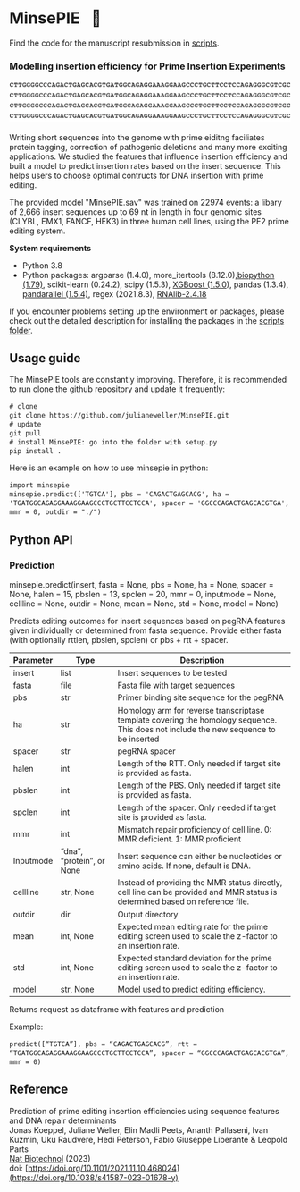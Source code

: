 # MinsePIE  &nbsp; :pie:
Find the code for the manuscript resubmission in [scripts](https://github.com/julianeweller/MinsePIE/blob/main/scripts/modelling.py).

### Modelling insertion efficiency for Prime Insertion Experiments

![Alt Text](img/minsepie_animation.gif)
</br></br>
Writing short sequences into the genome with prime eiditng  faciliates protein tagging, correction of pathogenic deletions and many more exciting applications. We studied the features that influence insertion efficiency and built a model to predict insertion rates based on the insert sequence. This helps users to choose optimal contructs for DNA insertion with prime editing. 

The provided model "MinsePIE.sav" was trained on 22974 events: a libary of 2,666 insert sequences up to 69 nt in length in four genomic sites (CLYBL, EMX1, FANCF, HEK3) in three human cell lines, using the PE2 prime editing system.

**System requirements**

- Python 3.8
- Python packages: argparse (1.4.0), more_itertools (8.12.0),[biopython (1.79)](https://biopython.org/wiki/Download), scikit-learn (0.24.2), scipy (1.5.3), [XGBoost (1.5.0)](https://xgboost.readthedocs.io/en/latest/install.html), pandas (1.3.4), [pandarallel (1.5.4)](https://github.com/nalepae/pandarallel), regex (2021.8.3), [RNAlib-2.4.18](https://www.tbi.univie.ac.at/RNA/ViennaRNA/doc/html/examples_python.html)


If you encounter problems setting up the environment or packages, please check out the detailed description for installing the packages in the [scripts folder](https://github.com/julianeweller/MinsePIE/tree/main/scripts).

## Usage guide

The MinsePIE tools are constantly improving. Therefore, it is recommended to run clone the github repository and update it frequently:

```
# clone
git clone https://github.com/julianeweller/MinsePIE.git
# update
git pull
# install MinsePIE: go into the folder with setup.py
pip install .

```

Here is an example on how to use minsepie in python:
```
import minsepie
minsepie.predict(['TGTCA'], pbs = 'CAGACTGAGCACG', ha = 'TGATGGCAGAGGAAAGGAAGCCCTGCTTCCTCCA', spacer = 'GGCCCAGACTGAGCACGTGA', mmr = 0, outdir = "./")

```

## Python API
### Prediction
minsepie.predict(insert, fasta = None, pbs = None, ha = None, spacer = None,  halen = 15, pbslen = 13, spclen = 20, mmr = 0, inputmode = None, cellline = None, outdir = None, mean = None, std = None, model = None)

Predicts editing outcomes for insert sequences based on pegRNA features given individually or determined from fasta sequence. Provide either fasta (with optionally rttlen, pbslen, spclen) or pbs + rtt + spacer. 


| Parameter | Type | Description |
| ------------- | ------------- | ------------- |
| insert  | list  | Insert sequences to be tested|
| fasta  | file  | Fasta file with target sequences|
| pbs  | str  | Primer binding site sequence for the pegRNA|
| ha  | str  | Homology arm for reverse transcriptase template covering the homology sequence. This does not include the new sequence to be inserted|
| spacer  | str  | pegRNA spacer|
| halen | int |Length of the RTT. Only needed if target site is provided as fasta. |
| pbslen | int |Length of the PBS. Only needed if target site is provided as fasta. |
| spclen | int | Length of the spacer. Only needed if target site is provided as fasta.|
| mmr | int | Mismatch repair proficiency of cell line. 0: MMR deficient. 1: MMR proficient|
|Inputmode |“dna”, “protein”, or None|Insert sequence can either be nucleotides or amino acids. If none, default is DNA. |
|cellline| str, None |Instead of providing the MMR status directly, cell line can be provided and MMR status is determined based on reference file.|
|outdir|dir|Output directory|
|mean|int, None| Expected mean editing rate for the prime editing screen used to scale the z-factor to an insertion rate.|
|std| int, None|Expected standard deviation for the prime editing screen used to scale the z-factor to an insertion rate.
|model|str, None| Model used to predict editing efficiency.


Returns request as	dataframe with features and prediction

Example:
```
predict([“TGTCA”], pbs = “CAGACTGAGCACG”, rtt = “TGATGGCAGAGGAAAGGAAGCCCTGCTTCCTCCA”, spacer = “GGCCCAGACTGAGCACGTGA”, mmr = 0)
```



## Reference

Prediction of prime editing insertion efficiencies using sequence features and DNA repair determinants </br>
Jonas Koeppel, Juliane Weller, Elin Madli Peets, Ananth Pallaseni, Ivan Kuzmin, Uku Raudvere, Hedi Peterson, Fabio Giuseppe Liberante & Leopold Parts </br>
[Nat Biotechnol](https://www.biorxiv.org/content/10.1101/2021.11.10.468024v1) (2023)</br>
doi: [https://doi.org/10.1101/2021.11.10.468024](https://doi.org/10.1038/s41587-023-01678-y)
